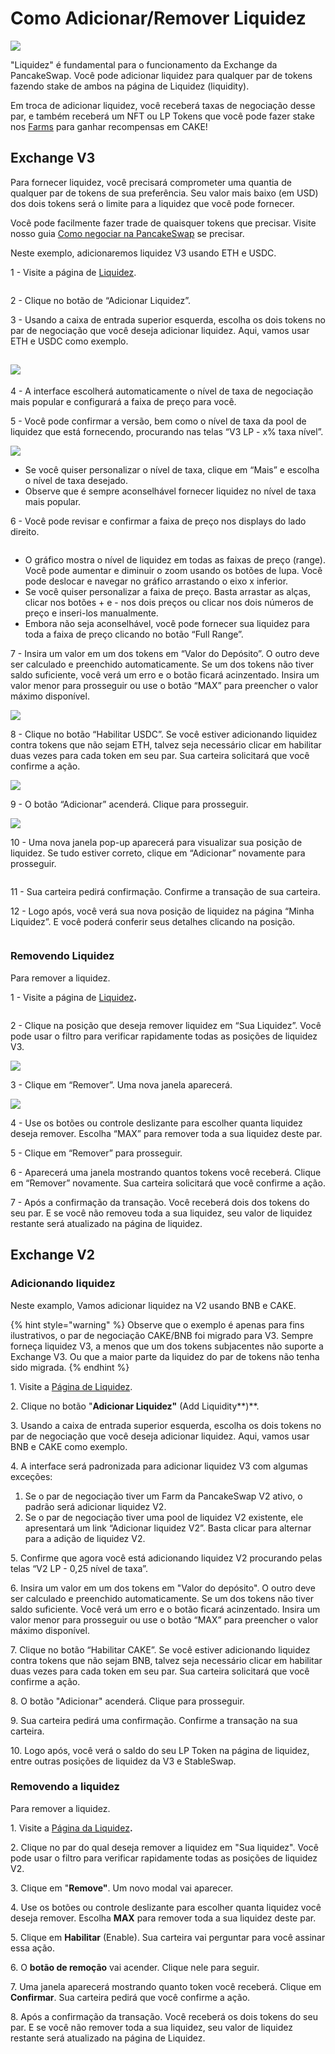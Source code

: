 # Como Adicionar/Remover Liquidez

![](../../.gitbook/assets/how-to-add-remove-liquidity-header.png)

"Liquidez" é fundamental para o funcionamento da Exchange da PancakeSwap. Você pode adicionar liquidez para qualquer par de tokens fazendo stake de ambos na página de Liquidez (liquidity).

Em troca de adicionar liquidez, você receberá taxas de negociação desse par, e também receberá um NFT ou LP Tokens que você pode fazer stake nos [Farms](https://pancakeswap.finance/farms) para ganhar recompensas em CAKE!

## Exchange V3

Para fornecer liquidez, você precisará comprometer uma quantia de qualquer par de tokens de sua preferência. Seu valor mais baixo (em USD) dos dois tokens será o limite para a liquidez que você pode fornecer.&#x20;

Você pode facilmente fazer trade de quaisquer tokens que precisar. Visite nosso guia [Como negociar na PancakeSwap](https://docs.pancakeswap.finance/v/portuguese-brazilian/produtos/pancakeswap-exchange/trade-guide) se precisar.&#x20;

Neste exemplo, adicionaremos liquidez V3 usando ETH e USDC.

1 - Visite a página de [Liquidez](https://pancakeswap.finance/liquidity).

<figure><img src="../../.gitbook/assets/image (168).png" alt=""><figcaption></figcaption></figure>

2 - Clique no botão de “Adicionar Liquidez”.

3 - Usando a caixa de entrada superior esquerda, escolha os dois tokens no par de negociação que você deseja adicionar liquidez. Aqui, vamos usar ETH e USDC como exemplo.

## ![](<../../.gitbook/assets/image (32).png>)

4 - A interface escolherá automaticamente o nível de taxa de negociação mais popular e configurará a faixa de preço para você.

5 - Você pode confirmar a versão, bem como o nível de taxa da pool de liquidez que está fornecendo, procurando nas telas “V3 LP - x% taxa nível”.

![](<../../.gitbook/assets/image (183).png>)

* Se você quiser personalizar o nível de taxa, clique em “Mais” e escolha o nível de taxa desejado.&#x20;
* Observe que é sempre aconselhável fornecer liquidez no nível de taxa mais popular.

6 - Você pode revisar e confirmar a faixa de preço nos displays do lado direito.

<figure><img src="../../.gitbook/assets/image (163).png" alt=""><figcaption></figcaption></figure>

* O gráfico mostra o nível de liquidez em todas as faixas de preço (range). Você pode aumentar e diminuir o zoom usando os botões de lupa. Você pode deslocar e navegar no gráfico arrastando o eixo x inferior.&#x20;
* Se você quiser personalizar a faixa de preço. Basta arrastar as alças, clicar nos botões + e - nos dois preços ou clicar nos dois números de preço e inseri-los manualmente.&#x20;
* Embora não seja aconselhável, você pode fornecer sua liquidez para toda a faixa de preço clicando no botão “Full Range”.

7 - Insira um valor em um dos tokens em “Valor do Depósito”. O outro deve ser calculado e preenchido automaticamente. Se um dos tokens não tiver saldo suficiente, você verá um erro e o botão ficará acinzentado. Insira um valor menor para prosseguir ou use o botão “MAX” para preencher o valor máximo disponível.

![](<../../.gitbook/assets/image (181).png>)

8 - Clique no botão “Habilitar USDC”. Se você estiver adicionando liquidez contra tokens que não sejam ETH, talvez seja necessário clicar em habilitar duas vezes para cada token em seu par. Sua carteira solicitará que você confirme a ação.

![](<../../.gitbook/assets/image (36).png>)

9 - O botão “Adicionar” acenderá. Clique para prosseguir.

![](<../../.gitbook/assets/image (182).png>)

10 - Uma nova janela pop-up aparecerá para visualizar sua posição de liquidez. Se tudo estiver correto, clique em “Adicionar” novamente para prosseguir.

<figure><img src="../../.gitbook/assets/image (72).png" alt=""><figcaption></figcaption></figure>

11 - Sua carteira pedirá confirmação. Confirme a transação de sua carteira.

12 - Logo após, você verá sua nova posição de liquidez na página “Minha Liquidez”. E você poderá conferir seus detalhes clicando na posição.

<figure><img src="../../.gitbook/assets/image (169).png" alt=""><figcaption></figcaption></figure>

### **Removendo Liquidez**

Para remover a liquidez.

1 - Visite a página de [Liquidez](https://pancakeswap.finance/liquidity)**.**

<figure><img src="../../.gitbook/assets/image (167).png" alt=""><figcaption></figcaption></figure>

2 - Clique na posição que deseja remover liquidez em “Sua Liquidez”. Você pode usar o filtro para verificar rapidamente todas as posições de liquidez V3.

![](<../../.gitbook/assets/image (22).png>)

3 - Clique em “Remover”. Uma nova janela aparecerá.

![](<../../.gitbook/assets/image (35).png>)

4 - Use os botões ou controle deslizante para escolher quanta liquidez deseja remover. Escolha “MAX” para remover toda a sua liquidez deste par.&#x20;

5 - Clique em “Remover” para prosseguir.&#x20;

6 - Aparecerá uma janela mostrando quantos tokens você receberá. Clique em “Remover” novamente. Sua carteira solicitará que você confirme a ação.

&#x20;7 - Após a confirmação da transação. Você receberá dois dos tokens do seu par. E se você não removeu toda a sua liquidez, seu valor de liquidez restante será atualizado na página de liquidez.

## Exchange V2

### **Adicionando liquidez**

Neste examplo, Vamos adicionar liquidez na V2 usando BNB e CAKE.

{% hint style="warning" %}
Observe que o exemplo é apenas para fins ilustrativos, o par de negociação CAKE/BNB foi migrado para V3. Sempre forneça liquidez V3, a menos que um dos tokens subjacentes não suporte a Exchange V3. Ou que a maior parte da liquidez do par de tokens não tenha sido migrada.
{% endhint %}

1\. Visite a [Página de Liquidez](https://exchange.pancakeswap.finance/#/pool).

2\. Clique no botão "**Adicionar Liquidez"** (Add Liquidity**)**.

3\. Usando a caixa de entrada superior esquerda, escolha os dois tokens no par de negociação que você deseja adicionar liquidez. Aqui, vamos usar BNB e CAKE como exemplo.

4\. A interface será padronizada para adicionar liquidez V3 com algumas exceções:

1. Se o par de negociação tiver um Farm da PancakeSwap V2 ativo, o padrão será adicionar liquidez V2.
2. Se o par de negociação tiver uma pool de liquidez V2 existente, ele apresentará um link “Adicionar liquidez V2”. Basta clicar para alternar para a adição de liquidez V2.

5\. Confirme que agora você está adicionando liquidez V2 procurando pelas telas “V2 LP - 0,25 nível de taxa”.&#x20;

6\. Insira um valor em um dos tokens em "Valor do depósito". O outro deve ser calculado e preenchido automaticamente. Se um dos tokens não tiver saldo suficiente. Você verá um erro e o botão ficará acinzentado. Insira um valor menor para prosseguir ou use o botão “MAX” para preencher o valor máximo disponível.&#x20;

7\. Clique no botão “Habilitar CAKE”. Se você estiver adicionando liquidez contra tokens que não sejam BNB, talvez seja necessário clicar em habilitar duas vezes para cada token em seu par. Sua carteira solicitará que você confirme a ação.&#x20;

8\. O botão "Adicionar" acenderá. Clique para prosseguir.&#x20;

9\. Sua carteira pedirá uma confirmação. Confirme a transação na sua carteira.&#x20;

10\. Logo após, você verá o saldo do seu LP Token na página de liquidez, entre outras posições de liquidez da V3 e StableSwap.

### **Removendo a liquidez**

Para remover a liquidez.

1\. Visite a [Página da Liquidez](https://exchange.pancakeswap.finance/#/pool)**.**

2\. Clique no par do qual deseja remover a liquidez em "Sua liquidez". Você pode usar o filtro para verificar rapidamente todas as posições de liquidez V2.

3\. Clique em "**Remove"**. Um novo modal vai aparecer.

4\. Use os botões ou controle deslizante para escolher quanta liquidez você deseja remover. Escolha **MAX** para remover toda a sua liquidez deste par.

5\. Clique em **Habilitar** (Enable). Sua carteira vai perguntar para você assinar essa ação.

6\. O **botão de remoção** vai acender. Clique nele para seguir.

7\. Uma janela aparecerá mostrando quanto token você receberá. Clique em **Confirmar**. Sua carteira pedirá que você confirme a ação.

8\. Após a confirmação da transação. Você receberá os dois tokens do seu par. E se você não remover toda a sua liquidez, seu valor de liquidez restante será atualizado na página de Liquidez.
